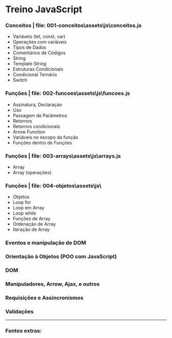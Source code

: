 # Treino JavaScript

### Conceitos | file: 001-conceitos\assets\js\conceitos.js

- Variáveis (let, const, var)
- Operações com variáveis
- Tipos de Dados
- Comentários de Códigos
- String
- Template String
- Estruturas Condicionais
- Condicional Ternário
- Switch

### Funções | file: 002-funcoes\assets\js\funcoes.js

- Assinatura, Declaração
- Uso
- Passagem de Parâmetros
- Retornos
- Retornos condicionais
- Arrow Function
- Variáveis no escopo da função
- Funções dentro de Funções

### Funções | file: 003-arrays\assets\js\arrays.js

- Array
- Array (operações)

### Funções | file: 004-objetos\assets\js\

- Objetos
- Loop for
- Loop em Array
- Loop while
- Funções de Array
- Ordenação de Array
- Iteração de Array

### Eventos e manipulação de DOM

### Orientação à Objetos (POO com JavaScript)

### DOM

### Manipuladores, Arrow, Ajax, e outros

### Requisições e Assincronismos

### Validações



---

### Fontes extras:


